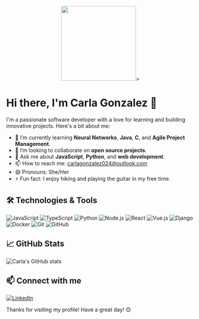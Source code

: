 <p align="center">
    <img width="200" src="https://github.com/Carlixgonzam/Carlixgonzam/blob/main/33DE485B-729E-468C-AE11-7E3012E847E4_1_201_a.heic">>
</p>

# Hi there, I'm Carla Gonzalez 👋

I'm a passionate software developer with a love for learning and building innovative projects. Here's a bit about me:

- 🌱 I’m currently learning **Neural Networks**, **Java**, **C**, and **Agile Project Management**.
- 👯 I’m looking to collaborate on **open source projects**.
- 💬 Ask me about **JavaScript**, **Python**, and **web development**.
- 📫 How to reach me: [carlagonzalez024@outlook.com](mailto:carlagonzalez024@outlook.com)
- 😄 Pronouns: She/Her
- ⚡ Fun fact: I enjoy hiking and playing the guitar in my free time.

## 🛠️ Technologies & Tools

![JavaScript](https://img.shields.io/badge/-JavaScript-333333?style=flat&logo=javascript)
![TypeScript](https://img.shields.io/badge/-TypeScript-333333?style=flat&logo=typescript)
![Python](https://img.shields.io/badge/-Python-333333?style=flat&logo=python)
![Node.js](https://img.shields.io/badge/-Node.js-333333?style=flat&logo=node.js)
![React](https://img.shields.io/badge/-React-333333?style=flat&logo=react)
![Vue.js](https://img.shields.io/badge/-Vue.js-333333?style=flat&logo=vue.js)
![Django](https://img.shields.io/badge/-Django-333333?style=flat&logo=django)
![Docker](https://img.shields.io/badge/-Docker-333333?style=flat&logo=docker)
![Git](https://img.shields.io/badge/-Git-333333?style=flat&logo=git)
![GitHub](https://img.shields.io/badge/-GitHub-333333?style=flat&logo=github)

## 📈 GitHub Stats

![Carla's GitHub stats](https://github-readme-stats.vercel.app/api?username=Carlixgonzam&show_icons=true&theme=radical)

## 📫 Connect with me

[![LinkedIn](https://img.shields.io/badge/-LinkedIn-333333?style=flat&logo=linkedin)](https://www.linkedin.com/in/carla-fernanda-gonz%C3%A1lez-mina-060aa1302/)

Thanks for visiting my profile! Have a great day! 😊
````
